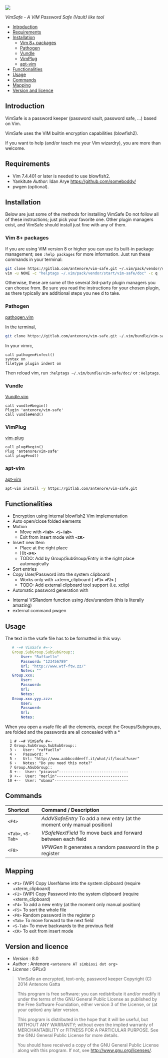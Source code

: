 ![](https://antenore.simbiosi.org/assets/images/vim-safe.svg)  

*VimSafe - A VIM Password Safe (Vault) like tool*

- [Introduction](#introduction)
- [Requirements](#requirements)
- [Installation](#installation)
  * [Vim 8+ packages](#vim-8--packages)
  * [Pathogen](#pathogen)
  * [Vundle](#vundle)
  * [VimPlug](#vimplug)
  * [apt-vim](#apt-vim)
- [Functionalities](#functionalities)
- [Usage](#usage)
- [Commands](#commands)
- [Mapping](#mapping)
- [Version and licence](#version-and-licence)

## Introduction

VimSafe is a password keeper (password vault, password safe, ...) based on Vim.

VimSafe uses the VIM builtin encryption capabilities (blowfish2).

If you want to help (and/or teach me your Vim wizardry), you are more than
welcome.

## Requirements

  * Vim 7.4.401 or later is needed to use blowfish2.
  * Yankitute
    *Author*:  Idan Arye <https://github.com/someboddy/>
  * pwgen (optional).

## Installation

Below are just some of the methods for installing VimSafe Do not follow all of these instructions; just pick your favorite one. Other plugin managers exist, and VimSafe should install just fine with any of them.

### Vim 8+ packages

If you are using VIM version 8 or higher you can use its built-in package management; see `:help packages` for more information. Just run these commands in your terminal:

```bash
git clone https://gitlab.com/antenore/vim-safe.git ~/.vim/pack/vendor/start/vim-safe
vim -u NONE -c "helptags ~/.vim/pack/vendor/start/vim-safe/doc" -c q
```

Otherwise, these are some of the several 3rd-party plugin managers you can choose from. Be sure you read the instructions for your chosen plugin, as there typically are additional steps you nee d to take.

### Pathogen

[pathogen.vim](https://github.com/tpope/vim-pathogen)

In the terminal,
```bash
git clone https://gitlab.com/antenore/vim-safe.git ~/.vim/bundle/vim-safe
```
In your vimrc,
```vim
call pathogen#infect()
syntax on
filetype plugin indent on
```

Then reload vim, run `:helptags ~/.vim/bundle/vim-safe/doc/` or `:Helptags`.

### Vundle

[Vundle.vim](https://github.com/VundleVim/Vundle.vim)

```vim
call vundle#begin()
Plugin 'antenore/vim-safe'
call vundle#end()
```

### VimPlug

[vim-plug](https://github.com/junegunn/vim-plug)

```vim
call plug#begin()
Plug 'antenore/vim-safe'
call plug#end()
```

### apt-vim

[apt-vim](https://github.com/egalpin/apt-vim)

```bash
apt-vim install -y https://gitlab.com/antenore/vim-safe.git
```

## Functionalities

* Encryption using internal blowfish2 Vim implementation
* Auto open/close folded elements
* Motion
  - Move with **`<Tab> <S-Tab>`**
  - Exit from insert mode with **`<CR>`**
* Insert new Item
  - Place at the right place
  - Hit **`<F4>`**
  - TODO: Add by Group/SubGroup/Entry in the right place automagically
* Sort entries
* Copy User/Password into the system clipboard
  - Works only with +xterm_clipboard ( **`<F1>`** **`<F2>`** )
  - TODO: Add external clipboard tool support (i.e. xclip)
*   Automatic password generation with
  - Internal VSRandom function using /dev/urandom (this is literally amazing)
  - external command pwgen

## Usage

The text in the vsafe file has to be formatted in this way:
```yml
   # -=# VimSafe #=->
   Group.SubGroup.SubSubGroup::
       User: "Raffaello"
       Password: "123456789"
       Url: "http://www.wtf-ftw.zz/"
       Notes: ""
   Group.xxx:
       User:
       Password:
       Url:
       Notes:
   Group.xxx.yyy.zzz:
       User:
       Password:
       Url:
       Notes:
```

When you open a vsafe file all the elements, except the Groups/Subgroups, are
folded and the passwords are all concealed with a *

```vim
  1 # -=# VimSafe #=-
  2 Group.SubGroup.SubSubGroup::
  3 ›   User: "raffaello"
  4 ›   Password: *
  5 ›   Url: "http://www.aabbccddeeff.it/what/if/local?user"
  6 ›   Notes: "Do you need this note?"
  7 Group.ASubGroup::
  8 +--  User: "picasso"-------------------------------
  9 +--  User: "merlin"--------------------------------
 10 +--  User: "obama"---------------------------------
```

## Commands

| Shortcut           | Command / Description                                                   |
| :----------------- | :---------------------------------------------------------------------- |
| `<F4>`             | *AddVSafeEntry* To add a new entry (at the moment only manual position) |
| `<Tab>`, `<S-Tab>` | *VSafeNextField* To move back and forward between each field            |
| `<F8>`             | *VPWGen* It generates a random password in the p register               |

## Mapping

 * `<F1>` (WIP) Copy UserName into the system clipboard (require +xterm_clipboard)
 * `<F2>` (WIP) Copy Password into the system clipboard (require +xterm_clipboard)
 * `<F4>` To add a new entry (at the moment only manual position)
 * `<F5>` To sort the whole file
 * `<F8>` Random password in the register p
 * `<Tab>` To move forward to the next field
 * `<S-Tab>` To move backwards to the previous field
 * `<CR>` To exit from insert mode

## Version and licence

 * *Version* : 8.0
 * *Author*  : Antenore `<antenore AT simbiosi dot org>`
 * *License* : GPLv3

>   VimSafe an encrypted, text-only, password keeper
>   Copyright (C) 2014 Antenore Gatta
>
>   This program is free software: you can redistribute it and/or modify
>   it under the terms of the GNU General Public License as published by
>   the Free Software Foundation, either version 3 of the License, or
>   (at your option) any later version.
>
>   This program is distributed in the hope that it will be useful,
>   but WITHOUT ANY WARRANTY; without even the implied warranty of
>   MERCHANTABILITY or FITNESS FOR A PARTICULAR PURPOSE.  See the
>   GNU General Public License for more details.
>
>   You should have received a copy of the GNU General Public License
>   along with this program.  If not, see <http://www.gnu.org/licenses/>.


